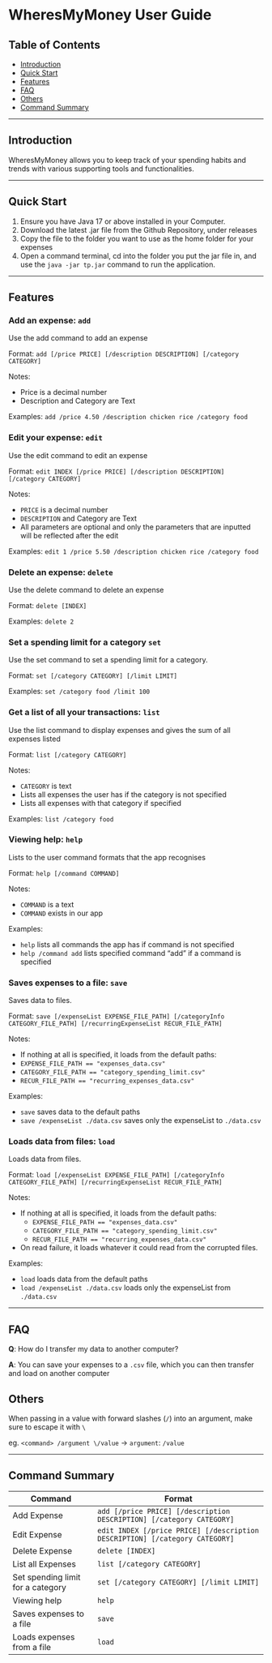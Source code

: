 # WheresMyMoney User Guide


## Table of Contents
- [Introduction](#introduction)
- [Quick Start](#quick-start)
- [Features](#features-)
- [FAQ](#faq)
- [Others](#others)
- [Command Summary](#command-summary)

---

## Introduction

WheresMyMoney allows you to keep track of your spending habits and trends with various supporting tools and functionalities.

---

## Quick Start

1. Ensure you have Java 17 or above installed in your Computer.
2. Download the latest .jar file from the Github Repository, under releases
3. Copy the file to the folder you want to use as the home folder for your expenses
4. Open a command terminal, cd into the folder you put the jar file in, and use the `java -jar tp.jar` command to run the application.

---

## Features 

### Add an expense: `add`

Use the add command to add an expense

Format:  `add [/price PRICE] [/description DESCRIPTION] [/category CATEGORY]`

Notes:
- Price is a decimal number
- Description and Category are Text

Examples: `add /price 4.50 /description chicken rice /category food`

### Edit your expense: `edit`

Use the edit command to edit an expense

Format: `edit INDEX [/price PRICE] [/description DESCRIPTION] [/category CATEGORY]`

Notes:
- `PRICE` is a decimal number
- `DESCRIPTION` and Category are Text
- All parameters are optional and only the parameters that are inputted will be reflected after the edit
 
Examples: `edit 1 /price 5.50 /description chicken rice /category food`

### Delete an expense: `delete`

Use the delete command to delete an expense

Format:  `delete [INDEX]`

Examples: `delete 2`

### Set a spending limit for a category `set`

Use the set command to set a spending limit for a category.

Format: `set [/category CATEGORY] [/limit LIMIT]`

Examples: `set /category food /limit 100` 

### Get a list of all your transactions: `list`

Use the list command to display expenses and gives the sum of all expenses listed

Format:  `list [/category CATEGORY]`

Notes:
- `CATEGORY` is text
- Lists all expenses the user has if the category is not specified
- Lists all expenses with that category if specified

Examples: `list /category food`

### Viewing help: `help`

Lists to the user command formats that the app recognises

Format: `help [/command COMMAND]`

Notes:
- `COMMAND` is a text
- `COMMAND` exists in our app

Examples:
- `help`              lists all commands the app has if command is not specified
- `help /command add` lists specified command “add” if a command is specified

### Saves expenses to a file: `save`

Saves data to files.

Format: `save [/expenseList EXPENSE_FILE_PATH] [/categoryInfo CATEGORY_FILE_PATH] [/recurringExpenseList RECUR_FILE_PATH]`

Notes:
- If nothing at all is specified, it loads from the default paths:
 - `EXPENSE_FILE_PATH == "expenses_data.csv"`
 - `CATEGORY_FILE_PATH == "category_spending_limit.csv"`
 - `RECUR_FILE_PATH == "recurring_expenses_data.csv"`

Examples:
- `save`                         saves data to the default paths
- `save /expenseList ./data.csv` saves only the expenseList to `./data.csv`

### Loads data from files: `load`

Loads data from files. 

Format: `load [/expenseList EXPENSE_FILE_PATH] [/categoryInfo CATEGORY_FILE_PATH] [/recurringExpenseList RECUR_FILE_PATH]`

Notes:
- If nothing at all is specified, it loads from the default paths:
  - `EXPENSE_FILE_PATH == "expenses_data.csv"`
  - `CATEGORY_FILE_PATH == "category_spending_limit.csv"`
  - `RECUR_FILE_PATH == "recurring_expenses_data.csv"`
- On read failure, it loads whatever it could read from the corrupted files.

Examples:
- `load`                         loads data from the default paths
- `load /expenseList ./data.csv` loads only the expenseList from `./data.csv`

---

## FAQ

**Q**: How do I transfer my data to another computer? 

**A**: You can save your expenses to a `.csv` file, which you can then transfer and load on another computer 

## Others

When passing in a value with forward slashes (`/`) into an argument, make sure to escape it with `\`

eg. `<command> /argument \/value` -> `argument`: `/value` 

---

## Command Summary


| Command                           | Format                                                                      | 
|-----------------------------------|-----------------------------------------------------------------------------|
| Add Expense                       | `add [/price PRICE] [/description DESCRIPTION] [/category CATEGORY]`        |
 | Edit Expense                      | `edit INDEX [/price PRICE] [/description DESCRIPTION] [/category CATEGORY]` |
| Delete Expense                    | `delete [INDEX]`                                                            |
| List all Expenses                 | `list [/category CATEGORY]`                                                 | 
| Set spending limit for a category | `set [/category CATEGORY] [/limit LIMIT]`                                   |
| Viewing help                      | `help`                                                                      |
| Saves expenses to a file          | `save`                                                                      |
| Loads expenses from a file        | `load`                                                                      |
